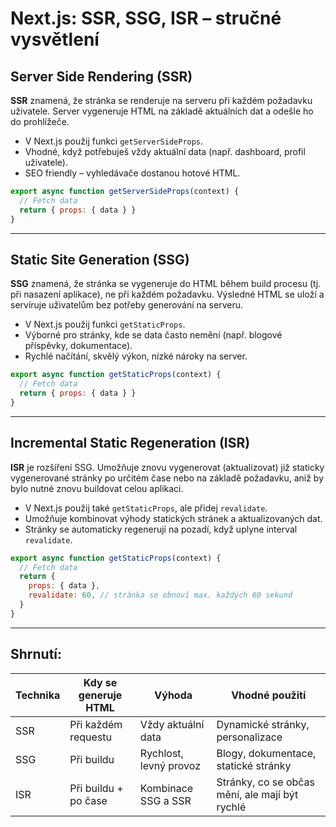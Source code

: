 # Next.js: SSR, SSG, ISR – stručné vysvětlení

## Server Side Rendering (SSR)

**SSR** znamená, že stránka se renderuje na serveru při každém požadavku uživatele. Server vygeneruje HTML na základě aktuálních dat a odešle ho do prohlížeče.

- V Next.js použij funkci `getServerSideProps`.
- Vhodné, když potřebuješ vždy aktuální data (např. dashboard, profil uživatele).
- SEO friendly – vyhledávače dostanou hotové HTML.

```js
export async function getServerSideProps(context) {
  // Fetch data
  return { props: { data } }
}
```

---

## Static Site Generation (SSG)

**SSG** znamená, že stránka se vygeneruje do HTML během build procesu (tj. při nasazení aplikace), ne při každém požadavku. Výsledné HTML se uloží a servíruje uživatelům bez potřeby generování na serveru.

- V Next.js použij funkci `getStaticProps`.
- Výborné pro stránky, kde se data často nemění (např. blogové příspěvky, dokumentace).
- Rychlé načítání, skvělý výkon, nízké nároky na server.

```js
export async function getStaticProps(context) {
  // Fetch data
  return { props: { data } }
}
```

---

## Incremental Static Regeneration (ISR)

**ISR** je rozšíření SSG. Umožňuje znovu vygenerovat (aktualizovat) již staticky vygenerované stránky po určitém čase nebo na základě požadavku, aniž by bylo nutné znovu buildovat celou aplikaci.

- V Next.js použij také `getStaticProps`, ale přidej `revalidate`.
- Umožňuje kombinovat výhody statických stránek a aktualizovaných dat.
- Stránky se automaticky regenerují na pozadí, když uplyne interval `revalidate`.

```js
export async function getStaticProps(context) {
  // Fetch data
  return {
    props: { data },
    revalidate: 60, // stránka se obnoví max. každých 60 sekund
  }
}
```

---

## Shrnutí:

| Technika | Kdy se generuje HTML      | Výhoda                  | Vhodné použití                    |
|----------|--------------------------|-------------------------|-----------------------------------|
| SSR      | Při každém requestu      | Vždy aktuální data      | Dynamické stránky, personalizace  |
| SSG      | Při buildu               | Rychlost, levný provoz  | Blogy, dokumentace, statické stránky |
| ISR      | Při buildu + po čase     | Kombinace SSG a SSR     | Stránky, co se občas mění, ale mají být rychlé |
